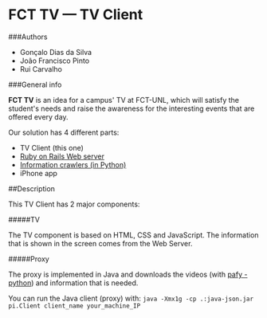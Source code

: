 FCT TV — TV Client
=================

###Authors

* Gonçalo Dias da Silva
* João Francisco Pinto
* Rui Carvalho

###General info

**FCT TV** is an idea for a campus' TV at FCT-UNL, which will satisfy the student's needs and raise the awareness for the interesting events that are offered every day.

Our solution has 4 different parts:

* TV Client (this one)
* <a href="https://github.com/gdiasdasilva/CampusTV-WebServer" target="_blank">Ruby on Rails Web server</a>
* <a href="https://github.com/gdiasdasilva/python-crawlers" target="_blank">Information crawlers (in Python)</a>
* iPhone app

##Description

This TV Client has 2 major components:

#####TV

The TV component is based on HTML, CSS and JavaScript. The information that is shown in the screen comes from the Web Server.

#####Proxy

The proxy is implemented in Java and downloads the videos (with <a href="https://github.com/np1/pafy" target="_blank">pafy - python</a>) and information that is needed.

You can run the Java client (proxy) with: `java -Xmx1g -cp .:java-json.jar pi.Client client_name your_machine_IP`
